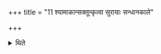 +++
title = "11 श्यामाकान्सक्तून्कृत्वा सुरायाः सन्धानकाले"

+++

<details><summary>थिते</summary>

श्यामाकान्सक्तून्कृत्वा सुरायाः सन्धानकाले तोक्मैर्मासरेण नग्नहुना च सुरां संसृज्य सक्तूनां तृतीयेन परिकीर्य परीतो षिञ्चता सुतमित्येकस्या गोर्दुग्धेन परिषिच्यापरेण तृतीयेन परिकीर्यैतयैव द्वयोर्दुग्धेनापरेण तृतीयेन परिकीर्यैतयैव तिसृणां दुग्धेन तिस्रो रात्रीः संसृष्टा वसति ११
</details>
